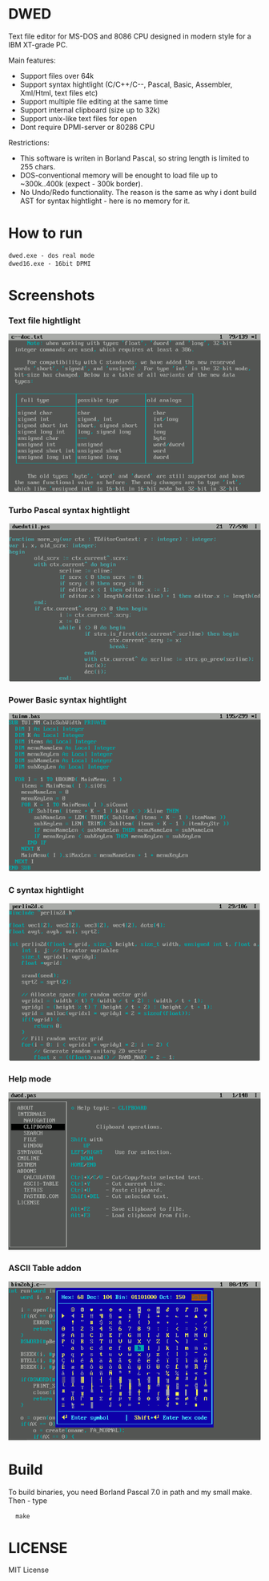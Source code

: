 # DWED

Text file editor for MS-DOS and 8086 CPU designed in modern style for a IBM XT-grade PC.

Main features:

* Support files over 64k
* Support syntax hightlight (C/C++/C--, Pascal, Basic, Assembler, Xml/Html, text files etc)
* Support multiple file editing at the same time
* Support internal clipboard (size up to 32k)
* Support unix-like text files for open
* Dont require DPMI-server or 80286 CPU

Restrictions:

* This software is writen in Borland Pascal, so string length is limited to 255 chars.
* DOS-conventional memory will be enought to load file up to ~300k..400k (expect - 300k border).
* No Undo/Redo functionality. The reason is the same as why i dont build AST for syntax hightlight - here is no memory for it.

# How to run

	dwed.exe - dos real mode
	dwed16.exe - 16bit DPMI

# Screenshots

### Text file hightlight
![Image Screenshot - Txt syntax hightlighjt](https://github.com/DosWorld/dwed/raw/main/DWED-TXT.PNG)

### Turbo Pascal syntax hightlight
![Image Screenshot - Pascal syntax hightlighjt](https://github.com/DosWorld/dwed/raw/main/DWED-PAS.PNG)

### Power Basic syntax hightlight
![Image Screenshot - Basic syntax hightlighjt](https://github.com/DosWorld/dwed/raw/main/DWED-BAS.PNG)

### C syntax hightlight
![Image Screenshot - C syntax hightlighjt](https://github.com/DosWorld/dwed/raw/main/DWED-C.PNG)

### Help mode
![Image Screenshot - C syntax hightlighjt](https://github.com/DosWorld/dwed/raw/main/DWED-HLP.PNG)

### ASCII Table addon
![Image ASCII Table addon](https://github.com/DosWorld/dwed/raw/main/DWED-ASC.PNG)

# Build

To build binaries, you need Borland Pascal 7.0 in path and my small make. Then - type

      make

# LICENSE

MIT License
